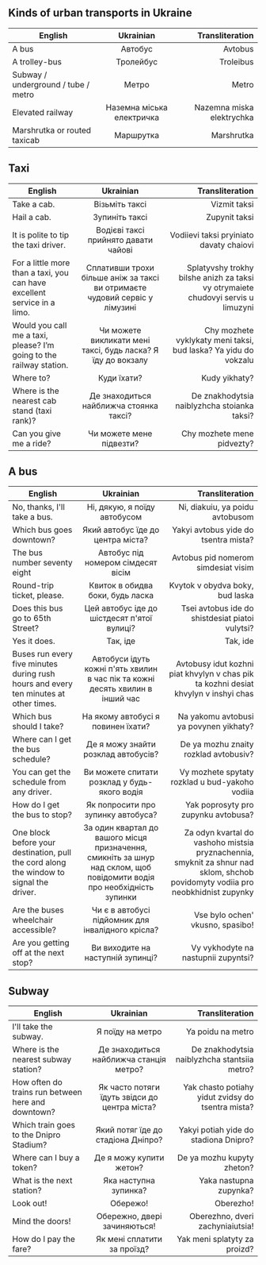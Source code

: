 ## Kinds of urban transports in Ukraine


| English        | Ukrainian           | Transliteration  |
| ------------- |:-------------:| -----:|
| A bus     | Автобус  |Avtobus |
| A trolley-bus       | Тролейбус  |Troleibus |
| Subway / underground / tube / metro | Метро |Metro |
| Elevated railway| Наземна міська електричка |Nazemna miska elektrychka|
| Marshrutka or routed taxicab| Маршрутка |Marshrutka|

## Taxi


| English        | Ukrainian           | Transliteration  |
| ------------- |:-------------:| -----:|
|Take a cab. | Візьміть таксі |Vizmit taksi|
|Hail a cab. | Зупиніть таксі |Zupynit taksi| 
|It is polite to tip the taxi driver. |Водієві таксі прийнято давати чайові |Vodiievi taksi pryiniato davaty chaiovi|
|For a little more than a taxi, you can have excellent service in a limo. |Сплативши трохи більше аніж за таксі ви отримаєте чудовий сервіс у лімузині |Splatyvshy trokhy bilshe anizh za taksi vy otrymaiete chudovyi servis u limuzyni|
|Would you call me a taxi, please? I’m going to the railway station. |Чи можете викликати мені таксі, будь ласка? Я їду до вокзалу |Chy mozhete vyklykaty meni taksi, bud laska? Ya yidu do vokzalu|
|Where to? |Куди їхати? |Kudy yikhaty?|
|Where is the nearest cab stand (taxi rank)? |Де знаходиться найближча стоянка таксі? |De znakhodytsia naiblyzhcha stoianka taksi?|
|Can you give me a ride? |Чи можете мене підвезти? |Chy mozhete mene pidvezty?|

## A bus

| English        | Ukrainian           | Transliteration  |
| ------------- |:-------------:| -----:|
|No, thanks, I'll take a bus. | Ні, дякую, я поїду автобусом |Ni, diakuiu, ya poidu avtobusom|
|Which bus goes downtown? |Який автобус їде до центра міста? |Yakyi avtobus yide do tsentra mista?| 
|The bus number seventy eight | Автобус під номером сімдесят вісім |Avtobus pid nomerom simdesiat visim|
|Round-trip ticket, please. |Квиток в обидва боки, будь ласка |Kvytok v obydva boky, bud laska|
|Does this bus go to 65th Street? |Цей автобус іде до шістдесят п'ятої вулиці? |Tsei avtobus ide do shistdesiat piatoi vulytsi?|
|Yes it does. |Так, іде |Tak, ide|
|Buses run every five minutes during rush hours and every ten minutes at other times. |Автобуси ідуть кожні п'ять хвилин в час пік та кожні десять хвилин в інший час |Avtobusy idut kozhni piat khvylyn v chas pik ta kozhni desiat khvylyn v inshyi chas|
|Which bus should I take? |На якому автобусі я повинен їхати? |Na yakomu avtobusi ya povynen yikhaty?|
|Where can I get the bus schedule? |Де я можу знайти розклад автобусів? |De ya mozhu znaity rozklad avtobusiv?|
|You can get the schedule from any driver. |Ви можете спитати розклад у будь-якого водія |Vy mozhete spytaty rozklad u bud-yakoho vodiia|
|How do I get the bus to stop? |Як попросити про зупинку автобуса? |Yak poprosyty pro zupynku avtobusa?|
|One block before your destination, pull the cord along the window to signal the driver. |За один квартал до вашого місця призначення, смикніть за шнур над склом, щоб повідомити водія про необхідність зупинки |Za odyn kvartal do vashoho mistsia pryznachennia, smyknit za shnur nad sklom, shchob povidomyty vodiia pro neobkhidnist zupynky|
|Are the buses wheelchair accessible? |Чи є в автобусі підйомник для інвалідного крісла? |Vse bylo ochen' vkusno, spasibo!|
|Are you getting off at the next stop? |Ви виходите на наступній зупинці? |Vy vykhodyte na nastupnii zupyntsi?|

## Subway

| English        | Ukrainian           | Transliteration  |
| ------------- |:-------------:| -----:|
|I'll take the subway. | Я поїду на метро |Ya poidu na metro|
|Where is the nearest subway station? |Де знаходиться найближча станція метро? |De znakhodytsia naiblyzhcha stantsiia metro?| 
|How often do trains run between here and downtown? |Як часто потяги їдуть звідси до центра міста? |Yak chasto potiahy yidut zvidsy do tsentra mista?|
|Which train goes to the Dnipro Stadium? |Який потяг їде до стадіона Дніпро? |Yakyi potiah yide do stadiona Dnipro?|
|Where can I buy a token? |Де я можу купити жетон? |De ya mozhu kupyty zheton?|
|What is the next station? |Яка наступна зупинка? |Yaka nastupna zupynka?|
|Look out! |Обережо! |Oberezho!|
|Mind the doors! |Обережно, двері зачиняються! |Oberezhno, dveri zachyniaiutsia!|
|How do I pay the fare? |Як мені сплатити за проїзд? |Yak meni splatyty za proizd?|
